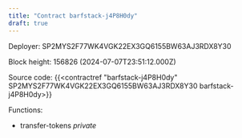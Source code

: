 ```yaml
---
title: "Contract barfstack-j4P8H0dy"
draft: true
---
```

Deployer: SP2MYS2F77WK4VGK22EX3GQ6155BW63AJ3RDX8Y30


 



Block height: 156826 (2024-07-07T23:51:12.000Z)

Source code: {{<contractref "barfstack-j4P8H0dy" SP2MYS2F77WK4VGK22EX3GQ6155BW63AJ3RDX8Y30 barfstack-j4P8H0dy>}}

Functions:

* transfer-tokens _private_
